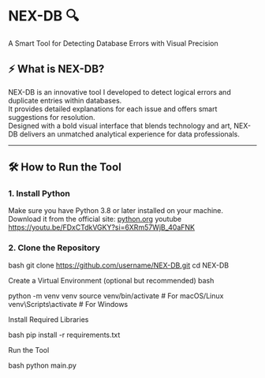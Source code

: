 # NEX-DB 🔍  
A Smart Tool for Detecting Database Errors with Visual Precision

## ⚡ What is NEX-DB?
NEX-DB is an innovative tool I developed to detect logical errors and duplicate entries within databases.  
It provides detailed explanations for each issue and offers smart suggestions for resolution.  
Designed with a bold visual interface that blends technology and art, NEX-DB delivers an unmatched analytical experience for data professionals.

---

## 🛠️ How to Run the Tool

### 1. Install Python
Make sure you have Python 3.8 or later installed on your machine.  
Download it from the official site: [python.org](https://www.python.org/downloads/)
youtube  https://youtu.be/FDxCTdkVGKY?si=6XRm57WjB_40aFNK
### 2. Clone the Repository
bash
git clone https://github.com/username/NEX-DB.git
cd NEX-DB

Create a Virtual Environment (optional but recommended)
bash

python -m venv venv
source venv/bin/activate  # For macOS/Linux
venv\Scripts\activate     # For Windows

Install Required Libraries

bash
pip install -r requirements.txt

Run the Tool

bash
python main.py
